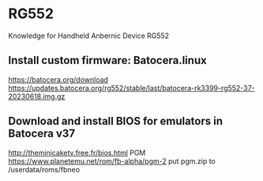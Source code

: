 # RG552
Knowledge for Handheld Anbernic Device RG552

## Install custom firmware: Batocera.linux
https://batocera.org/download  
https://updates.batocera.org/rg552/stable/last/batocera-rk3399-rg552-37-20230618.img.gz  

## Download and install BIOS for emulators in Batocera v37
http://theminicaketv.free.fr/bios.html
PGM https://www.planetemu.net/rom/fb-alpha/pgm-2 put pgm.zip to /userdata/roms/fbneo  
